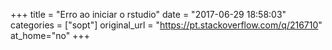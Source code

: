 +++
title = "Erro ao iniciar o rstudio"
date = "2017-06-29 18:58:03"
categories = ["sopt"]
original_url = "https://pt.stackoverflow.com/q/216710"
at_home="no"
+++

